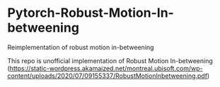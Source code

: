# Pytorch-Robust-Motion-In-betweening
Reimplementation of robust motion in-betweening

This repo is unofficial implementation of Robust Motion In-betweening (https://static-wordpress.akamaized.net/montreal.ubisoft.com/wp-content/uploads/2020/07/09155337/RobustMotionInbetweening.pdf)

